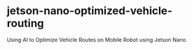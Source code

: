 # jetson-nano-optimized-vehicle-routing
Using AI to Optimize Vehicle Routes on Mobile Robot using Jetson Nano
